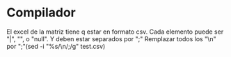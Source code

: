 # Compilador

El excel de la matriz tiene q estar en formato csv.
Cada elemento puede ser "<int>|<asm>", "<int>", o "null". Y deben estar separados por ";"
Remplazar todos los "\n" por ";"(sed -i "%s/\n/;/g" test.csv)

